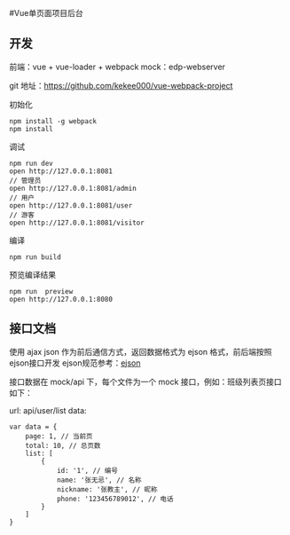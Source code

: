 #Vue单页面项目后台

## 开发

前端：vue + vue-loader + webpack
mock：edp-webserver

git 地址：https://github.com/kekee000/vue-webpack-project

初始化

    npm install -g webpack
    npm install

调试

    npm run dev
    open http://127.0.0.1:8081
    // 管理员
    open http://127.0.0.1:8081/admin
    // 用户
    open http://127.0.0.1:8081/user
    // 游客
    open http://127.0.0.1:8081/visitor

编译

    npm run build

预览编译结果

    npm run  preview
    open http://127.0.0.1:8080

## 接口文档
使用 ajax json 作为前后通信方式，返回数据格式为 ejson 格式，前后端按照ejson接口开发
ejson规范参考：[ejson](https://github.com/ecomfe/spec/blob/master/e-json.md)

接口数据在 mock/api 下，每个文件为一个 mock 接口，例如：班级列表页接口如下：

url: api/user/list
data:

    var data = {
        page: 1, // 当前页
        total: 10, // 总页数
        list: [
            {
                id: '1', // 编号
                name: '张无忌', // 名称
                nickname: '张教主', // 昵称
                phone: '123456789012', // 电话
            }
        ]
    }
